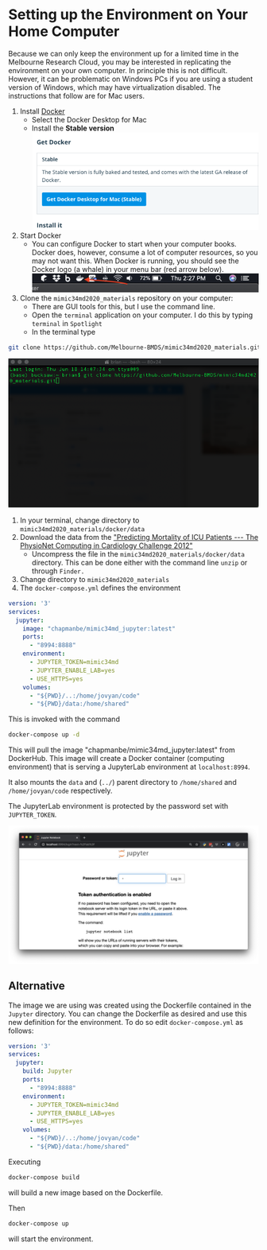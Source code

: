 # Setting up the Environment on Your Home Computer

Because we can only keep the environment up for a limited time in the Melbourne Research Cloud, you may be interested in replicating the environment on your own computer. In principle this is not difficult. However, it can be problematic on Windows PCs if you are using a student version of Windows, which may have virtualization disabled. The instructions that follow are for Mac users.

1. Install [Docker](https://docs.docker.com/get-docker/)
    - Select the Docker Desktop for Mac
    - Install the **Stable version**
![docker_stable](./media/docker_mac_stable.png)
1. Start Docker
    - You can configure Docker to start when your computer books. Docker does, however, consume a lot of computer resources, so you may not want this. When Docker is running, you should see the Docker logo (a whale) in your menu bar (red arrow below).
![docker running icon](./media/docker_running.png)
1. Clone the `mimic34md2020_materials` repository on your computer:
    - There are GUI tools for this, but I use the command line.
    - Open the `terminal` application on your computer. I do this by typing `terminal` in `Spotlight`
    - In the terminal type
```bash
git clone https://github.com/Melbourne-BMDS/mimic34md2020_materials.git
```
![git clone image](./media/git_clone.png)
1. In your terminal, change directory to `mimic34md2020_materials/docker/data`
1. Download the data from the ["Predicting Mortality of ICU Patients --- The PhysioNet Computing in Cardiology Challenge 2012"](https://physionet.org/content/challenge-2012/1.0.0/)
    - Uncompress the file in the `mimic34md2020_materials/docker/data` directory. This can be done either with the command line `unzip` or through `Finder.`
1. Change directory to `mimic34md2020_materials`
1. The `docker-compose.yml` defines the environment

```Yaml
version: '3'
services:
  jupyter:
    image: "chapmanbe/mimic34md_jupyter:latest"
    ports:
      - "8994:8888"
    environment:
      - JUPYTER_TOKEN=mimic34md
      - JUPYTER_ENABLE_LAB=yes
      - USE_HTTPS=yes
    volumes:
      - "${PWD}/..:/home/jovyan/code"
      - "${PWD}/data:/home/shared"
```

This is invoked with the command

```Bash
docker-compose up -d
```

This will pull the image "chapmanbe/mimic34md_jupyter:latest" from DockerHub. This image will create a Docker container (computing environment) that is serving a JupyterLab environment at `localhost:8994`.

It also mounts the `data` and (`../`) parent directory to `/home/shared` and `/home/jovyan/code` respectively.

The JupyterLab environment is protected by the password set with  `JUPYTER_TOKEN`.

![Jupyter login](./media/jupyter_login.png)

## Alternative

The image we are using was created using the Dockerfile contained in the `Jupyter` directory. You can change the Dockerfile as desired and use this new definition for the environment.
To do so edit `docker-compose.yml` as follows:

```Yaml
version: '3'
services:
  jupyter:
    build: Jupyter
    ports:
      - "8994:8888"
    environment:
      - JUPYTER_TOKEN=mimic34md
      - JUPYTER_ENABLE_LAB=yes
      - USE_HTTPS=yes
    volumes:
      - "${PWD}/..:/home/jovyan/code"
      - "${PWD}/data:/home/shared"
```

Executing

```bash
docker-compose build
```

will build a new image based on the Dockerfile.

Then

```bash
docker-compose up
```

will start the environment.
